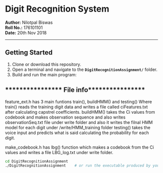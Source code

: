 # Digit Recognition System

**Author:** Nilotpal Biswas  
**Roll No.:** 176101101  
**Date:** 20th Nov 2018

---

## Getting Started

1. Clone or download this repository.  
2. Open a terminal and navigate to the **`DigitRecognitionAssignment/`** folder.  
3. Build and run the main program:

## **************** File info****************

feature_ext.h has 3 main funtions train(), buildHMM() and testing()
Where train() reads the training digit data and writes a file called ciFeatures.txt after calculating capstrel coefficients.
buildHMM() takes the Ci values from codebook and makes observation sequence and also writes observationSeq.txt file under write folder and also it 
writes the filnal HMM model for each digit under /write/HMM_training folder
testing() takes the voice input and predicts what is said calculating the probability for each digit.

make_codebook.h has lbg() function which makes a codebook from the Ci values and writes a file LBG_log.txt under write folder.


```bash
cd DigitRecognitionAssignment
./DigitRecognitionAssignment    # or run the executable produced by your build system


